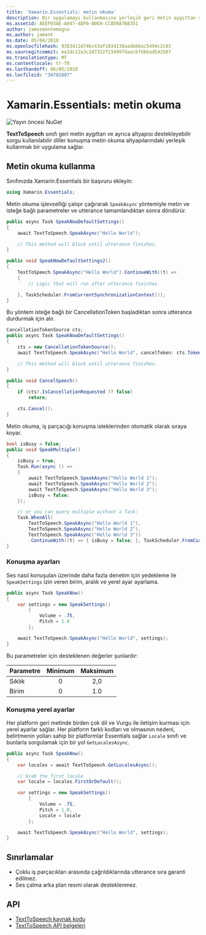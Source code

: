 ```yaml
---
title: 'Xamarin.Essentials: metin okuma'
description: Bir uygulamayı kullanmasına yerleşik geri metin aygıttan ve ayrıca altyapısı destekleyebilir sorgu kullanılabilir diller konuşma metin okuma altyapılarındaki Xamarin.Essentials etkinleştirir TextToSpeech sınıfta.
ms.assetid: AEEF03AE-A047-4DF0-B0E8-CC8D9A7B8351
author: jamesmontemagno
ms.author: jamont
ms.date: 05/04/2018
ms.openlocfilehash: 9383411074bc43af1034138aadbb6ac5494c2c01
ms.sourcegitcommit: ea1dc12a3c2d7322f234997daacbfdb6ad542507
ms.translationtype: MT
ms.contentlocale: tr-TR
ms.lasthandoff: 06/05/2018
ms.locfileid: "34782807"
---
```

# <a name="xamarinessentials-text-to-speech"></a>Xamarin.Essentials: metin okuma

![Yayın öncesi NuGet](~/media/shared/pre-release.png)

**TextToSpeech** sınıfı geri metin aygıttan ve ayrıca altyapısı destekleyebilir sorgu kullanılabilir diller konuşma metin okuma altyapılarındaki yerleşik kullanmak bir uygulama sağlar.

## <a name="using-text-to-speech"></a>Metin okuma kullanma

Sınıfınızda Xamarin.Essentials bir başvuru ekleyin:

```csharp
using Xamarin.Essentials;
```

Metin okuma işlevselliği çalışır çağırarak `SpeakAsync` yöntemiyle metin ve isteğe bağlı parametreler ve utterance tamamlandıktan sonra döndürür. 

```csharp
public async Task SpeakNowDefaultSettings()
{
    await TextToSpeech.SpeakAsync("Hello World");

    // This method will block until utterance finishes.
}

public void SpeakNowDefaultSettings2()
{
    TextToSpeech.SpeakAsync("Hello World").ContinueWith((t) => 
    {
        // Logic that will run after utterance finishes.

    }, TaskScheduler.FromCurrentSynchronizationContext());
}
```

Bu yöntem isteğe bağlı bir CancellationToken başladıktan sonra utterance durdurmak için alır. 
```csharp
CancellationTokenSource cts;
public async Task SpeakNowDefaultSettings()
{
    cts = new CancellationTokenSource();
    await TextToSpeech.SpeakAsync("Hello World", cancelToken: cts.Token);

    // This method will block until utterance finishes.
}

public void CancelSpeech()
{
    if (cts?.IsCancellationRequested ?? false)
        return;

    cts.Cancel();
}
```

Metin okuma, iş parçacığı konuşma isteklerinden otomatik olarak sıraya koyar. 

```csharp
bool isBusy = false;
public void SpeakMultiple()
{
    isBusy = true;
    Task.Run(async () =>
    {
        await TextToSpeech.SpeakAsync("Hello World 1");
        await TextToSpeech.SpeakAsync("Hello World 2");
        await TextToSpeech.SpeakAsync("Hello World 3");
        isBusy = false;
    });

    // or you can query multiple without a Task:
    Task.WhenAll(
        TextToSpeech.SpeakAsync("Hello World 1"),
        TextToSpeech.SpeakAsync("Hello World 2"),
        TextToSpeech.SpeakAsync("Hello World 3"))
        .ContinueWith((t) => { isBusy = false; }, TaskScheduler.FromCurrentSynchronizationContext());
}
```

### <a name="speech-settings"></a>Konuşma ayarları

Ses nasıl konuşulan üzerinde daha fazla denetim için yedekleme ile `SpeakSettings` izin veren birim, aralık ve yerel ayar ayarlama.

```csharp
public async Task SpeakNow()
{
    var settings = new SpeakSettings()
        {
            Volume = .75,
            Pitch = 1.0
        };

    await TextToSpeech.SpeakAsync("Hello World", settings);
}
```

Bu parametreler için desteklenen değerler şunlardır:

| Parametre | Minimum | Maksimum |
| --- | :---: | :---: |
| Sıklık | 0 | 2,0 |
| Birim | 0 | 1.0 |

### <a name="speech-locales"></a>Konuşma yerel ayarlar

Her platform geri metinde birden çok dil ve Vurgu ile iletişim kurması için yerel ayarlar sağlar. Her platform farklı kodları ve olmasının nedeni, belirtmenin yolları sahip bir platformlar Essentials sağlar `Locale` sınıfı ve bunlarla sorgulamak için bir yol `GetLocalesAsync`.

```csharp
public async Task SpeakNow()
{
    var locales = await TextToSpeech.GetLocalesAsync();

    // Grab the first locale
    var locale = locales.FirstOrDefault();

    var settings = new SpeakSettings()
        {
            Volume = .75,
            Pitch = 1.0,
            Locale = locale
        };

    await TextToSpeech.SpeakAsync("Hello World", settings);
}
```

## <a name="limitations"></a>Sınırlamalar

- Çoklu iş parçacıkları arasında çağrıldıklarında utterance sıra garanti edilmez.
- Ses çalma arka plan resmi olarak desteklenmez.

## <a name="api"></a>API

- [TextToSpeech kaynak kodu](https://github.com/xamarin/Essentials/tree/master/Xamarin.Essentials/TextToSpeech)
- [TextToSpeech API belgeleri](xref:Xamarin.Essentials.TextToSpeech)
